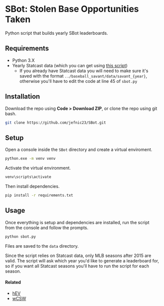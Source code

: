 # SBot: Stolen Base Opportunities Taken

Python script that builds yearly SBot leaderboards.

## Requirements

- Python 3.X
- Yearly Statcast data (which you can get using [this script](https://github.com/jefnic23/baseball_savant_scraper))
  - If you already have Statcast data you will need to make sure it's saved with the format `../baseball_savant/data/savant_{year}`, otherwise you'll have to edit the code at line 45 of `sbot.py`

## Installation

Download the repo using **Code > Download ZIP**, or clone the repo using git bash.

```bash
git clone https://github.com/jefnic23/SBot.git
```

## Setup

Open a console inside the `SBot` directory and create a virtual enviroment. 

```bash
python.exe -m venv venv
```

Activate the virtual environment.

```bash
venv\scripts\activate
```

Then install dependencies.

```bash
pip install -r requirements.txt
```

## Usage

Once everything is setup and dependencies are installed, run the script from the console and follow the prompts. 

```bash
python sbot.py
```

Files are saved to the `data` directory.

Since the script relies on Statcast data, only MLB seasons after 2015 are valid. The script will ask which year you'd like to generate a leaderboard for, so if you want all Statcast seasons you'll have to run the script for each season.

#### Related

- [hEV](https://github.com/jefnic23/hEV)
- [wCSW](https://github.com/jefnic23/wCSW)